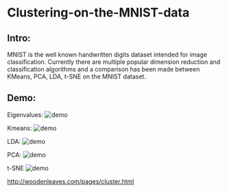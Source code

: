 # Clustering-on-the-MNIST-data

## Intro:
MNIST is the well known handwritten digits dataset intended for image classification. Currently there are multiple popular dimension reduction and classification algorithms and a comparison has been made between KMeans, PCA, LDA, t-SNE on the MNIST dataset.

## Demo:

Eigenvalues:
![demo](https://github.com/woodenleaves/Clustering-on-the-MNIST-data/raw/master/cluster_classification.png)

Kmeans:
![demo](https://github.com/woodenleaves/Clustering-on-the-MNIST-data/raw/master/kmeans.png)

LDA:
![demo](https://github.com/woodenleaves/Clustering-on-the-MNIST-data/raw/master/lda.png)

PCA:
![demo](https://github.com/woodenleaves/Clustering-on-the-MNIST-data/raw/master/pca.png)

t-SNE
![demo](https://github.com/woodenleaves/Clustering-on-the-MNIST-data/raw/master/tsne.png)


http://woodenleaves.com/pages/cluster.html

